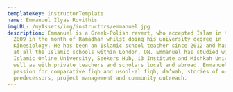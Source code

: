 ```yaml
---
templateKey: instructorTemplate
name: Emmanuel Ilyas Rovithis
imgURL: /myAssets/img/instructors/emmanuel.jpg
description: Emmanuel is a Greek-Polish revert, who accepted Islam in the year
  2009 in the month of Ramadhan whilst doing his university degree in
  Kinesiology. He has been an Islamic school teacher since 2012 and has taught
  at all the Islamic schools within London, ON. Emmanuel has studied with
  Islamic Online University, Seekers Hub, i3 Institute and Mishkah University as
  well as with private teachers and scholars local and abroad. Emmanuel holds a
  passion for comparative fiqh and usool-al fiqh, da’wah, stories of our pious
  predecessors, project management and community outreach.
---
```

